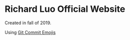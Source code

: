 Richard Luo Official Website
=========================
Created in fall of 2019.

Using [Git Commit Emojis](https://gist.github.com/parmentf/035de27d6ed1dce0b36a)
